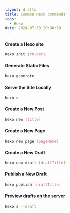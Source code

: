 ```yaml
---
layout: drafts
title: Common Hexo commands
tags:
  - Hexo
date: 2024-07-30 20:30:50
---
```



#### Create a Hexo site

```bash
hexo init [folder]
```

#### Generate Static Files

```bash
hexo generate
```

#### Serve the Site Locally

```bash
hexo s
```

#### Create a New Post

```bash
hexo new [title]
```

#### Create a New Page

```bash
hexo new page [pageName]
```

#### Create a New Draft

```bash
hexo new draft [draftTitle]
```

#### Publish a New Draft

```bash
hexo publish [draftTitle]
```

#### Preview drafts on the server

```bash
hexo s --draft
```
